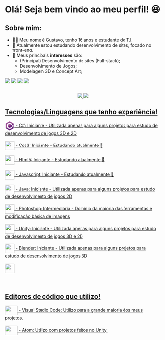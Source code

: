 # Olá! Seja bem vindo ao meu perfil! 😆

## Sobre mim:
- 👨‍💻 Meu nome é Gustavo, tenho 16 anos e estudante de T.I. 
- 🌱 Atualmente estou estudando desenvolvimento de sites, focado no front-end.
- 🌠 Meus principais <strong>interesses</strong> são:
  - (Principal) Desenvolvimento de sites (Full-stack);
  - Desenvolvimento de Jogos;
  - Modelagem 3D e Concept Art;
<div>
  <a href = "https://www.instagram.com/g_ferreiraaa_"><img src="https://img.shields.io/badge/Instagram-E4405F?style=for-the-badge&logo=instagram&logoColor=white" target="_blank"></a>
  <a href = "mailto:gustavofsilvas@gmail.com"><img src="https://img.shields.io/badge/Gmail-D14836?style=for-the-badge&logo=gmail&logoColor=white" target="_blank"></a>
  <a href = "https://www.deviantart.com/guzzfr"><img src="https://img.shields.io/badge/DeviantArt-05CC47?style=for-the-badge&logo=deviantart&logoColor=white" target="_blank"></a>
  <a href = "https://br.pinterest.com/guzzFR"><img src="https://img.shields.io/badge/Pinterest-%23E60023.svg?&style=for-the-badge&logo=Pinterest&logoColor=white" target="_blank"></a>
</div>

##

<div align="center">
  <a href="https://github.com/gustavofdasilva">
  <img height="140em" src="https://github-readme-stats.vercel.app/api?username=gustavofdasilva&show_icons=true&theme=darcula&include_all_commits=true&count_private=true"/>
  <img height="140em" src="https://github-readme-stats.vercel.app/api/top-langs/?username=gustavofdasilva&layout=compact&langs_count=7&theme=darcula"/>
</div>
  
##
  
   ## Tecnologias/Linguagens que tenho experiência! <br>
  <div>
    <img align="center" alt="" height="30" width="30" src="https://raw.githubusercontent.com/devicons/devicon/master/icons/csharp/csharp-original.svg">
    - C#: Iniciante - Utilizada apenas para alguns projetos para estudo de desenvolvimento de jogos 3D e 2D
    <br> <br>
    <img align="center" alt="" height="30" width="30"src="https://cdn.jsdelivr.net/gh/devicons/devicon/icons/css3/css3-plain-wordmark.svg">
    - Css3: Iniciante - Estudando atualmente 🌱
    <br> <br>
    <img align="center" alt="" height="30" width="30" src="https://cdn.jsdelivr.net/gh/devicons/devicon/icons/html5/html5-original-wordmark.svg" />
    - Html5: Iniciante - Estudando atualmente 🌱
    <br> <br>
    <img align="center" alt="" height="30" width="30" src="https://cdn.jsdelivr.net/gh/devicons/devicon/icons/javascript/javascript-plain.svg" />
    - Javascript: Iniciante - Estudando atualmente 🌱
    <br> <br>
    <img align="center" alt="" height="30" width="30" src="https://cdn.jsdelivr.net/gh/devicons/devicon/icons/java/java-plain-wordmark.svg" />
    - Java: Iniciante - Utilizada apenas para alguns projetos para estudo de desenvolvimento de jogos 2D
    <br> <br>
    <img align="center" alt="" height="30" width="30" src="https://cdn.jsdelivr.net/gh/devicons/devicon/icons/photoshop/photoshop-plain.svg" />
    - Photoshop: Intermediária - Domínio da maioria das ferramentas e modificação básica de imagens
    <br> <br>
    <img align="center" alt="" height="30" width="30" src="https://cdn.jsdelivr.net/gh/devicons/devicon/icons/unity/unity-original.svg"/>
    - Unity: Iniciante - Utilizada apenas para alguns projetos para estudo de desenvolvimento de jogos 3D e 2D
    <br> <br>
    <img align="center" alt="" height="30" width="30" src="https://cdn.jsdelivr.net/gh/devicons/devicon/icons/blender/blender-original.svg"/>
    - Blender: Iniciante - Utilizada apenas para alguns projetos para estudo de desenvolvimento de jogos 3D
    <br> <br>
    <img align="center" alt="" height="30" width="30"src="https://icongr.am/devicon/illustrator-plain.svg?size=128&color=ff7b00">

    
  </div>
  <br><br>
  
  ## Editores de código que utilizo!
  <div>
    <img align="center" alt="" height="30" width="40" src="https://cdn.jsdelivr.net/gh/devicons/devicon/icons/vscode/vscode-original.svg" />
    - Visual Studio Code: Utilizo para a grande maioria dos meus projetos.
    <br> <br>
    <img align="center" alt="" height="30" width="40" src="https://cdn.jsdelivr.net/gh/devicons/devicon/icons/atom/atom-original.svg" />
    - Atom: Utilizo com projetos feitos no Unity.
    <br> <br>
  </div>
